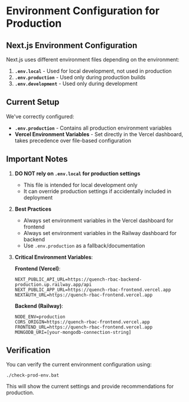 # Environment Configuration for Production

## Next.js Environment Configuration

Next.js uses different environment files depending on the environment:

1. **`.env.local`** - Used for local development, not used in production
2. **`.env.production`** - Used only during production builds
3. **`.env.development`** - Used only during development

## Current Setup

We've correctly configured:

- **`.env.production`** - Contains all production environment variables
- **Vercel Environment Variables** - Set directly in the Vercel dashboard, takes precedence over file-based configuration

## Important Notes

1. **DO NOT rely on `.env.local` for production settings**
   - This file is intended for local development only
   - It can override production settings if accidentally included in deployment

2. **Best Practices**
   - Always set environment variables in the Vercel dashboard for frontend
   - Always set environment variables in the Railway dashboard for backend
   - Use `.env.production` as a fallback/documentation

3. **Critical Environment Variables**:

   **Frontend (Vercel)**:
   ```
   NEXT_PUBLIC_API_URL=https://quench-rbac-backend-production.up.railway.app/api
   NEXT_PUBLIC_APP_URL=https://quench-rbac-frontend.vercel.app
   NEXTAUTH_URL=https://quench-rbac-frontend.vercel.app
   ```

   **Backend (Railway)**:
   ```
   NODE_ENV=production
   CORS_ORIGIN=https://quench-rbac-frontend.vercel.app
   FRONTEND_URL=https://quench-rbac-frontend.vercel.app
   MONGODB_URI=[your-mongodb-connection-string]
   ```

## Verification

You can verify the current environment configuration using:
```
./check-prod-env.bat
```

This will show the current settings and provide recommendations for production.
